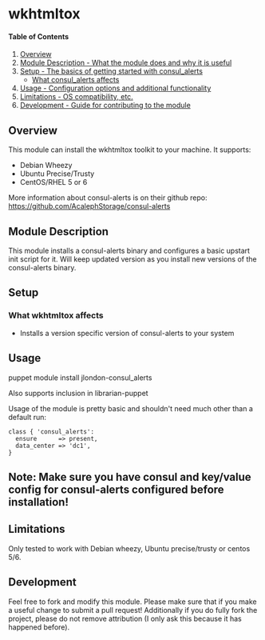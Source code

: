 # wkhtmltox

#### Table of Contents

1. [Overview](#overview)
2. [Module Description - What the module does and why it is useful](#module-description)
3. [Setup - The basics of getting started with consul_alerts](#setup)
    * [What consul_alerts affects](#what-consul_alerts-affects)
4. [Usage - Configuration options and additional functionality](#usage)
5. [Limitations - OS compatibility, etc.](#limitations)
6. [Development - Guide for contributing to the module](#development)

## Overview

This module can install the wkhtmltox toolkit to your machine. It supports:
 * Debian Wheezy
 * Ubuntu Precise/Trusty
 * CentOS/RHEL 5 or 6

More information about consul-alerts is on their github repo:
https://github.com/AcalephStorage/consul-alerts

## Module Description

This module installs a consul-alerts binary and configures a basic upstart init script for it.
Will keep updated version as you install new versions of the consul-alerts binary.

## Setup

### What wkhtmltox affects

* Installs a version specific version of consul-alerts to your system

## Usage

puppet module install jlondon-consul_alerts

Also supports inclusion in librarian-puppet

Usage of the module is pretty basic and shouldn't need much other than a default run:

    class { 'consul_alerts':
      ensure      => present,
      data_center => 'dc1', 
    }

Note: Make sure you have consul and key/value config for consul-alerts configured before installation!
---  

## Limitations

Only tested to work with Debian wheezy, Ubuntu precise/trusty or centos 5/6.

## Development

Feel free to fork and modify this module.
Please make sure that if you make a useful change to submit a pull request!
Additionally if you do fully fork the project, please do not remove attribution (I only ask this because it has happened before).
